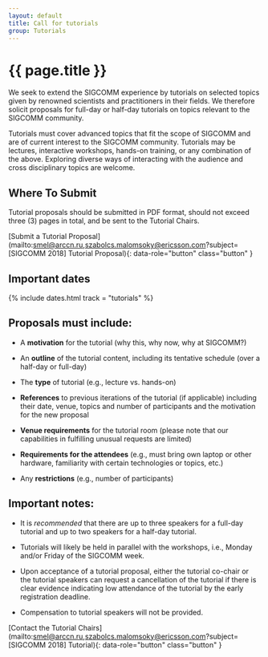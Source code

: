 ```yaml
---
layout: default
title: Call for tutorials
group: Tutorials
---
```


# {{ page.title }}

We seek to extend the SIGCOMM experience by tutorials on selected topics given by renowned scientists and	practitioners in their fields. We therefore solicit proposals for full-day or half-day tutorials on topics relevant to the SIGCOMM community.

Tutorials must cover advanced topics that fit the scope of SIGCOMM and are of current interest to the SIGCOMM community. Tutorials may be lectures, interactive workshops, hands-on training, or any combination of the above. Exploring diverse ways of interacting with the audience and cross disciplinary topics are welcome.

## Where To Submit

Tutorial proposals should be submitted in PDF format, should not exceed three (3) pages in total, and be sent to the Tutorial Chairs.

[Submit a Tutorial Proposal](mailto:smel@arccn.ru,szabolcs.malomsoky@ericsson.com?subject=[SIGCOMM 2018] Tutorial Proposal){: data-role="button" class="button" }

## <i class="fa fa-calendar"></i> Important dates

{% include dates.html track = "tutorials" %}

## Proposals must include:

- A **motivation** for the tutorial (why this, why now, why at SIGCOMM?)

- An **outline** of the tutorial content, including its tentative schedule (over a half-day or full-day)

- The **type** of tutorial (e.g., lecture vs. hands-on)

- **References** to previous iterations of the tutorial (if applicable) including their date, venue, topics and number of participants and the motivation for the new proposal

- **Venue requirements** for the tutorial room (please note that our capabilities in fulfilling unusual requests are limited)

- **Requirements for the attendees** (e.g., must bring own laptop or other hardware, familiarity with certain technologies or topics, etc.)

- Any **restrictions** (e.g., number of participants)

## Important notes:

- It is *recommended* that there are up to three speakers for a full-day tutorial and up to two speakers for a half-day tutorial.

- Tutorials will likely be held in parallel with the workshops, i.e., Monday and/or Friday of the SIGCOMM week.

- Upon acceptance of a tutorial proposal, either the tutorial co-chair or the tutorial speakers can request a cancellation of the tutorial if there is clear evidence indicating low attendance of the tutorial by the early registration deadline.

- Compensation to tutorial speakers will not be provided.

[Contact the Tutorial Chairs](mailto:smel@arccn.ru,szabolcs.malomsoky@ericsson.com?subject=[SIGCOMM 2018] Tutorial){: data-role="button" class="button" }

<!-- <a href="files/cft.pdf" rel="external" data-role="button" class="dl-button button">Download this call as a PDF</a> -->
